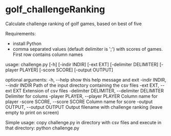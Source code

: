 # golf_challengeRanking
Calculate challenge ranking of golf games, based on best of five

Requirements: 
- install Python
- comma separated values (default delimiter is ';') with scores of games. First row contains column names

usage: challenge.py [-h] [-indir INDIR] [-ext EXT] [-delimiter DELIMITER]
                    [-player PLAYER] [-score SCORE] [-output OUTPUT]

optional arguments:
  -h, --help            show this help message and exit
  -indir INDIR, --indir INDIR
                        Path of the input directory containing the csv files
  -ext EXT, --ext EXT   Extension of csv files
  -delimiter DELIMITER, --delimiter DELIMITER
                        Delimiter for colums
  -player PLAYER, --player PLAYER
                        Column name for player
  -score SCORE, --score SCORE
                        Column name for score
  -output OUTPUT, --output OUTPUT
                        Output filename with challenge ranking (leave empty to
                        print on screen)

Simple usage: copy challenge.py in directory with csv files and execute in that directory:
python challenge.py 
